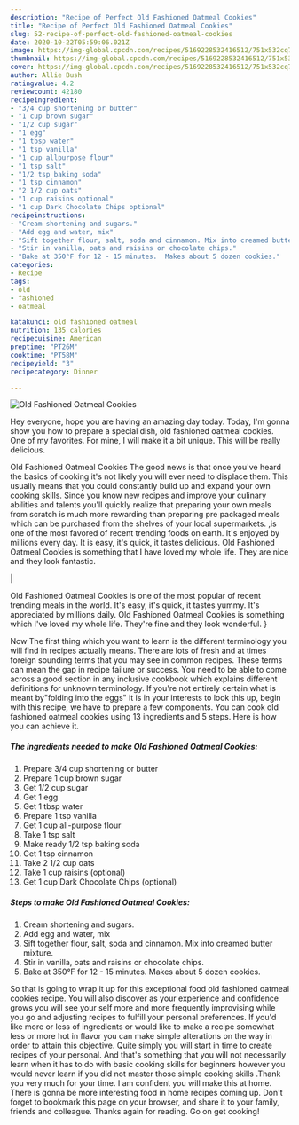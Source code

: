 ```yaml
---
description: "Recipe of Perfect Old Fashioned Oatmeal Cookies"
title: "Recipe of Perfect Old Fashioned Oatmeal Cookies"
slug: 52-recipe-of-perfect-old-fashioned-oatmeal-cookies
date: 2020-10-22T05:59:06.021Z
image: https://img-global.cpcdn.com/recipes/5169228532416512/751x532cq70/old-fashioned-oatmeal-cookies-recipe-main-photo.jpg
thumbnail: https://img-global.cpcdn.com/recipes/5169228532416512/751x532cq70/old-fashioned-oatmeal-cookies-recipe-main-photo.jpg
cover: https://img-global.cpcdn.com/recipes/5169228532416512/751x532cq70/old-fashioned-oatmeal-cookies-recipe-main-photo.jpg
author: Allie Bush
ratingvalue: 4.2
reviewcount: 42180
recipeingredient:
- "3/4 cup shortening or butter"
- "1 cup brown sugar"
- "1/2 cup sugar"
- "1 egg"
- "1 tbsp water"
- "1 tsp vanilla"
- "1 cup allpurpose flour"
- "1 tsp salt"
- "1/2 tsp baking soda"
- "1 tsp cinnamon"
- "2 1/2 cup oats"
- "1 cup raisins optional"
- "1 cup Dark Chocolate Chips optional"
recipeinstructions:
- "Cream shortening and sugars."
- "Add egg and water, mix"
- "Sift together flour, salt, soda and cinnamon. Mix into creamed butter mixture."
- "Stir in vanilla, oats and raisins or chocolate chips."
- "Bake at 350°F for 12 - 15 minutes.  Makes about 5 dozen cookies."
categories:
- Recipe
tags:
- old
- fashioned
- oatmeal

katakunci: old fashioned oatmeal 
nutrition: 135 calories
recipecuisine: American
preptime: "PT26M"
cooktime: "PT58M"
recipeyield: "3"
recipecategory: Dinner

---
```



![Old Fashioned Oatmeal Cookies](https://img-global.cpcdn.com/recipes/5169228532416512/751x532cq70/old-fashioned-oatmeal-cookies-recipe-main-photo.jpg)

Hey everyone, hope you are having an amazing day today. Today, I'm gonna show you how to prepare a special dish, old fashioned oatmeal cookies. One of my favorites. For mine, I will make it a bit unique. This will be really delicious.

Old Fashioned Oatmeal Cookies The good news is that once you've heard the basics of cooking it's not likely you will ever need to displace them. This usually means that you could constantly build up and expand your own cooking skills. Since you know new recipes and improve your culinary abilities and talents you'll quickly realize that preparing your own meals from scratch is much more rewarding than preparing pre packaged meals which can be purchased from the shelves of your local supermarkets.
,is one of the most favored of recent trending foods on earth. It's enjoyed by millions every day. It is easy, it's quick, it tastes delicious. Old Fashioned Oatmeal Cookies is something that I have loved my whole life. They are nice and they look fantastic.


|


Old Fashioned Oatmeal Cookies is one of the most popular of recent trending meals in the world. It's easy, it's quick, it tastes yummy. It's appreciated by millions daily. Old Fashioned Oatmeal Cookies is something which I've loved my whole life. They're fine and they look wonderful.
}

Now The first thing which you want to learn is the different terminology you will find in recipes actually means. There are lots of fresh and at times foreign sounding terms that you may see in common recipes. These terms can mean the gap in recipe failure or success. You need to be able to come across a good section in any inclusive cookbook which explains different definitions for unknown terminology. If you're not entirely certain what is meant by"folding into the eggs" it is in your interests to look this up,
begin with this recipe, we have to prepare a few components. You can cook old fashioned oatmeal cookies using 13 ingredients and 5 steps. Here is how you can achieve it.

<!--inarticleads1-->

##### The ingredients needed to make Old Fashioned Oatmeal Cookies:

1. Prepare 3/4 cup shortening or butter
1. Prepare 1 cup brown sugar
1. Get 1/2 cup sugar
1. Get 1 egg
1. Get 1 tbsp water
1. Prepare 1 tsp vanilla
1. Get 1 cup all-purpose flour
1. Take 1 tsp salt
1. Make ready 1/2 tsp baking soda
1. Get 1 tsp cinnamon
1. Take 2 1/2 cup oats
1. Take 1 cup raisins (optional)
1. Get 1 cup Dark Chocolate Chips (optional)




<!--inarticleads2-->

##### Steps to make Old Fashioned Oatmeal Cookies:

1. Cream shortening and sugars.
1. Add egg and water, mix
1. Sift together flour, salt, soda and cinnamon. Mix into creamed butter mixture.
1. Stir in vanilla, oats and raisins or chocolate chips.
1. Bake at 350°F for 12 - 15 minutes.  Makes about 5 dozen cookies.




So that is going to wrap it up for this exceptional food old fashioned oatmeal cookies recipe. You will also discover as your experience and confidence grows you will see your self more and more frequently improvising while you go and adjusting recipes to fulfill your personal preferences. If you'd like more or less of ingredients or would like to make a recipe somewhat less or more hot in flavor you can make simple alterations on the way in order to attain this objective. Quite simply you will start in time to create recipes of your personal. And that's something that you will not necessarily learn when it has to do with basic cooking skills for beginners however you would never learn if you did not master those simple cooking skills .Thank you very much for your time. I am confident you will make this at home. There is gonna be more interesting food in home recipes coming up. Don't forget to bookmark this page on your browser, and share it to your family, friends and colleague. Thanks again for reading. Go on get cooking!
